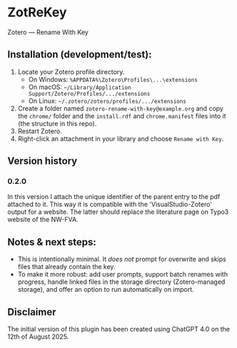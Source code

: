 # ZotReKey

Zotero — Rename With Key

## Installation (development/test):
1. Locate your Zotero profile directory.
   - On Windows: `%APPDATA%\Zotero\Profiles\...\extensions`
   - On macOS: `~/Library/Application Support/Zotero/Profiles/.../extensions`
   - On Linux: `~/.zotero/zotero/profiles/.../extensions`
2. Create a folder named `zotero-rename-with-key@example.org` and copy the `chrome/` folder and the `install.rdf` and `chrome.manifest` files into it (the structure in this repo).
3. Restart Zotero.
4. Right-click an attachment in your library and choose `Rename with Key`.


## Version history

### 0.2.0

In this version I attach the unique identifier of the parent entry to the pdf attached to it. This way it is compatible with the 'VisualStudio-Zotero' output for a website. The latter should replace the literature page on Typo3 website of the NW-FVA.

## Notes & next steps:
- This is intentionally minimal. It *does not* prompt for overwrite and skips files that already contain the key.
- To make it more robust: add user prompts, support batch renames with progress, handle linked files in the storage directory (Zotero-managed storage), and offer an option to run automatically on import.


## Disclaimer

The initial version of this plugin has been created using ChatGPT 4.0 on the 12th of August 2025.
